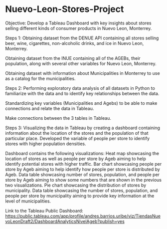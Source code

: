 # Nuevo-Leon-Stores-Project
Objective: Develop a Tableau Dashboard with key insights about stores selling different kinds of consumer products in Nuevo Leon, Monterrey. 

Steps 1:
Obtaining dataset from the DENUE API containing all stores selling beer, wine, cigarettes, non-alcoholic drinks, and ice in Nuevo Leon, Monterrey.

Obtaining dataset from the INUE containing all of the AGEBs, their population, along with several other variables for Nuevo Leon, Monterrey.

Obtaining dataset with information about Municipalities in Monterrey to use as a catalog for the municipalities.

Steps 2:
Performing exploratory data analysis of all datasets in Python to familiarize with the data and to identify key relationships between the data. 

Standardizing key variables (Municipalities and Agebs) to be able to make connections and relate the data in Tableau.

Make connections between the 3 tables in Tableau.

Steps 3:
Visualizing the data in Tableau by creating a dashboard containing information about the location of the stores and the population of that particular place. Developed the variable of people per store to identify stores with higher population densities.

Dashboard contains the following visualizations:
Heat map showcasing the location of stores as well as people per store by Ageb aiming to help identify potential stores with higher traffic.
Bar chart showcasing people per store by Ageb aiming to help identify how people per store is distributed by Ageb.
Data table showcasing number of stores, population, and people per store by Ageb aiming to show some numbers that are shown in the previous two visualizations.
Pie chart showcasing the distribution of stores by municipality.
Data table showcasing the number of stores, population, and people per store by municipality aiming to provide key information at the level of municipalities.

Link to the Tableau Public Dashboard: https://public.tableau.com/app/profile/andres.barrios.uribe/viz/TiendasNuevoLeonDraft2/DashboardAnalyticsNivelAgeb?publish=yes

